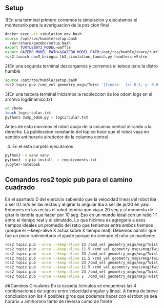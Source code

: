 ## Setup
1)En una terminal primero corremos la simulacion y ejecutamos el montecarlo para la averiguacion de la posicion final
```bash
docker exec -it simulation_env bash
source /opt/ros/humble/setup.bash
. /usr/share/gazebo/setup.bash
export TURTLEBOT3_MODEL=waffle
export GAZEBO_MODEL_PATH=$GAZEBO_MODEL_PATH:/opt/ros/humble/share/turtlebot3_gazebo/models
ros2 launch nav2_bringup tb3_simulation_launch.py headless:=False
```
2)En una segunda terminal descargamos y corremos el teleop para la distro humble
```bash
source /opt/ros/humble/setup.bash
ros2 topic pub /cmd_vel geometry_msgs/Twist '{linear:  {x: 0.5, y: 0.0, z: 0.0}, angular: {x: 0.0,y: 0.0,z: 1.0}}'
```
3)En una tercera terminal iniciamos la recoleccion de los odom logs en el archivo logdinamico.txt
```bash
cd /home
touch logcircular.txt
python3 dump_odom.py > logcircular.txt
```

Antes de esto movimos el robot abajo de la columna central mirando a la derecha. La publicacion constante del topico hace que el 
robot vaya en sentido antihorario alrededor de la columna central

4) En el esta carpeta ejecutamos
```bash
python3 -m venv venv
python3 -m pip install -r requirements.txt
jupyter-notebook
```

## Comandos ros2 topic pub para el camino cuadrado
En el apartado D del ejercicio sabiendo que la velocidad lineal del robot iba a ser 0.1 m/s en las rectas y al girar la angular iba a ser de pi/20 en yaw. Entonces en las rectas
el robot tendria que viajar 20 seg y al momento de girar lo tendria que hacer por 10 seg. Eso en un mundo ideal con un ratio 1:1 entre el tiempo real y el simulado. Lo que hicimos
es agregarle a esos tiempos ideales un promedio del ratio que teniamos entre ambos tiempos (porque el --keep-alive X actua sobre X tiempo real). Debemos admitir  que fue un poco 
rudimentario el ajuste porque no siempre el ratio se mantiene:
```bash
ros2 topic pub --once --keep-alive 23 /cmd_vel geometry_msgs/msg/Twist '{linear:  {x: 0.1, y: 0.0, z: 0.0}, angular: {x: 0.0,y: 0.0,z: 0.0}}'; 
ros2 topic pub --once --keep-alive 11.5 /cmd_vel geometry_msgs/msg/Twist '{linear:  {x: 0.0, y: 0.0, z: 0.0}, angular: {x: 0.0,y: 0.0,z: 0.157079633}}'; 
ros2 topic pub --once --keep-alive 23 /cmd_vel geometry_msgs/msg/Twist '{linear:  {x: 0.1, y: 0.0, z: 0.0}, angular: {x: 0.0,y: 0.0,z: 0.0}}';
ros2 topic pub --once --keep-alive 11.5 /cmd_vel geometry_msgs/msg/Twist '{linear:  {x: 0.0, y: 0.0, z: 0.0}, angular: {x: 0.0,y: 0.0,z: 0.157079633}}'; 
ros2 topic pub --once --keep-alive 23 /cmd_vel geometry_msgs/msg/Twist '{linear:  {x: 0.1, y: 0.0, z: 0.0}, angular: {x: 0.0,y: 0.0,z: 0.0}}';
ros2 topic pub --once --keep-alive 11.5 /cmd_vel geometry_msgs/msg/Twist '{linear:  {x: 0.0, y: 0.0, z: 0.0}, angular: {x: 0.0,y: 0.0,z: 0.157079633}}'; 
ros2 topic pub --once --keep-alive 23 /cmd_vel geometry_msgs/msg/Twist '{linear:  {x: 0.1, y: 0.0, z: 0.0}, angular: {x: 0.0,y: 0.0,z: 0.0}}'; 
ros2 topic pub --once --keep-alive 1  /cmd_vel geometry_msgs/msg/Twist '{linear:  {x: 0.0, y: 0.0, z: 0.0}, angular: {x: 0.0,y: 0.0,z: 0.0}}'
```

##Caminos Circulares
En la carpeta /circulos se encuentras las 4 combinaciones de signos entre velocidad angular y lineal. A forma de breve conclusion son los 4 posibles giros que podemos
hacer con el robot ya sea horario u antihorario tanto de reversa como de frente
